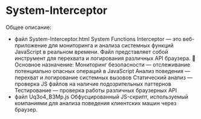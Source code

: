 # System-Interceptor
Общее описание:
- файл System-Interceptor.html
System Functions Interceptor — это веб-приложение для мониторинга и анализа системных функций JavaScript в реальном времени. Файл представляет собой инструмент для перехвата и логирования различных API браузера.
🎯 Основное назначение:
Мониторинг безопасности — отслеживание потенциально опасных операций в JavaScript
Анализ поведения — перехват и логирование системных вызовов
Статический анализ — проверка JS файлов на наличие подозрительных паттернов
Тестирование — проверка работы различных браузерных API
- файл Uq3o4_B3Mp.js
Обфусцированный JS-скрипт, используемый компаниями для анализа поведения клиентских машин через браузер.

